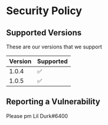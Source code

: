# Security Policy

## Supported Versions

These are our versions that we support

| Version | Supported          |
| ------- | ------------------ |
| 1.0.4  | :white_check_mark: |
| 1.0.5   | :white_check_mark: |

## Reporting a Vulnerability

Please pm Lil Durk#6400
